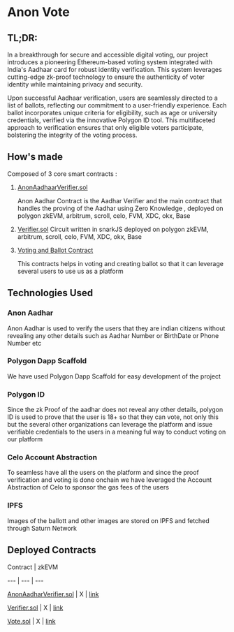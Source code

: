 

# **Anon Vote**

## TL;DR:
In a breakthrough for secure and accessible digital voting, our project introduces a pioneering Ethereum-based voting system integrated with India's Aadhaar card for robust identity verification. This system leverages cutting-edge zk-proof technology to ensure the authenticity of voter identity while maintaining privacy and security.

Upon successful Aadhaar verification, users are seamlessly directed to a list of ballots, reflecting our commitment to a user-friendly experience. Each ballot incorporates unique criteria for eligibility, such as age or university credentials, verified via the innovative Polygon ID tool. This multifaceted approach to verification ensures that only eligible voters participate, bolstering the integrity of the voting process.

## How's made

Composed of 3 core smart contracts :

1. [AnonAadhaarVerifier.sol](smart-contracts/contracts/AnonAadhaarVerifier.sol)

    Anon Aadhar Contract is the Aadhar Verifier and the main contract that handles the proving of the Aadhar using Zero Knowledge , deployed on polygon zkEVM, arbitrum, scroll, celo, FVM, XDC, okx, Base


2. [Verifier.sol](smart-contracts/contracts/Verifier.sol)
Circuit written in snarkJS deployed on polygon zkEVM, arbitrum, scroll, celo, FVM, XDC, okx, Base

3. [Voting and Ballot Contract](src/core/MultichainGovernorVotesAdapter.sol)

    This contracts helps in voting and creating ballot so that it can leverage several users to use us as a platform



## Technologies Used

### Anon Aadhar

Anon Aadhar is used to verify the users that they are indian citizens without revealing any other details such as Aadhar Number or BirthDate or Phone Number etc 

### Polygon Dapp Scaffold

We have used Polygon Dapp Scaffold for easy development of the project 

### Polygon ID

Since the zk Proof of the aadhar does not reveal any other details, polygon ID is used to prove that the user is 18+ so that they can vote, not only this but the several other organizations can leverage the platform and issue verifiable credentials to the users in a meaning ful way to conduct voting on our platform 
### Celo Account Abstraction

To seamless have all the users on the platform and since the proof verification and voting is done onchain we have leveraged the Account Abstraction of Celo to sponsor the gas fees of the users

### IPFS

Images of the ballott and other images are stored on IPFS and fetched through Saturn Network

## **Deployed Contracts**

Contract | zkEVM 

--- | --- | --- 

[AnonAadharVerifier.sol](smart-contracts/contracts/AnonAadhaarVerifier.sol) | X | [link](https://testnet-zkevm.polygonscan.com/address/0x087c58e13482535c1c107B300f6DBd3f505FA093)

[Verifier.sol](smart-contracts/contracts/Verifier.sol) | X | [link](https://testnet-zkevm.polygonscan.com/address/0x77f35B134a85FD1508296c04d53A1c882c63bDCE) 

[Vote.sol](smart-contracts/contracts/Vote.sol) | X | [link](https://testnet-zkevm.polygonscan.com/address/0x3ef01CBC562daB2bc50916651517f4DC156f8c7A)


```
